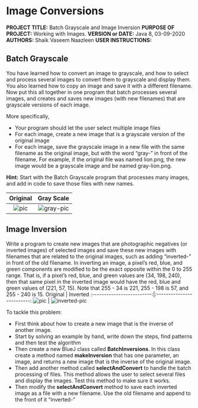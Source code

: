 # Image Conversions
**PROJECT TITLE:** Batch Grayscale and Image Inversion
**PURPOSE OF PROJECT:** Working with Images.
**VERSION or DATE:** Java 8, 03-09-2020
**AUTHORS:** Shaik Vaseem Naazleen
**USER INSTRUCTIONS:**

## Batch Grayscale

You have learned how to convert an image to grayscale, and how to select and process several images to convert them to grayscale and display them. You also learned how to copy an image and save it with a different filename. Now put this all together in one program that batch processes several images, and creates and saves new images (with new filenames) that are grayscale versions of each image.

More specifically,

* Your program should let the user select multiple image files
* For each image, create a new image that is a grayscale version of the original image
* For each image, save the grayscale image in a new file with the same filename as the original image, but with the word “gray-” in front of the filename. For example, if the original file was named lion.png, the new image would be a grayscale image and be named gray-lion.png.

**Hint:** Start with the Batch Grayscale program that processes many images, and add in code to save those files with new names.

Original | Gray Scale
:-------------------------:|:-------------------------:
![pic](https://user-images.githubusercontent.com/54474853/92069365-c5704c00-edc6-11ea-8381-e07eb6d946f1.jpg) | ![gray-pic](https://user-images.githubusercontent.com/54474853/92069405-e173ed80-edc6-11ea-8a32-6fe0f0594811.jpg)

## Image Inversion

Write a program to create new images that are photographic negatives (or inverted images) of selected images and save these new images with filenames that are related to the original images, such as adding “inverted-” in front of the old filename. In inverting an image, a pixel’s red, blue, and green components are modified to be the exact opposite within the 0 to 255 range. That is, if a pixel’s red, blue, and green values are (34, 198, 240), then that same pixel in the inverted image would have the red, blue and green values of (221, 57, 15). Note that 255 - 34 is 221, 255 - 198 is 57, and 255 - 240 is 15.
Original | Inverted
:-------------------------:|:-------------------------:
![pic](https://user-images.githubusercontent.com/54474853/92069365-c5704c00-edc6-11ea-8381-e07eb6d946f1.jpg) | ![inverted-pic](https://user-images.githubusercontent.com/54474853/92069387-d620c200-edc6-11ea-87fe-4ef99e705931.jpg)

To tackle this problem:

* First think about how to create a new image that is the inverse of another image.
* Start by solving an example by hand, write down the steps, find patterns and then test the algorithm
* Then create a new BlueJ class called **BatchInversions**. In this class create a method named **makeInversion** that has one parameter, an image, and returns a new image that is the inverse of the original image.
* Then add another method called **selectAndConvert** to handle the batch processing of files. This method allows the user to select several files and display the images. Test this method to make sure it works.
* Then modify the **selectAndConvert** method to save each inverted image as a file with a new filename. Use the old filename and append to the front of it “inverted-”
